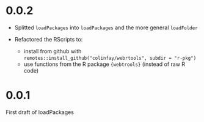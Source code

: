 # 0.0.2

+ Splitted `loadPackages` into `loadPackages` and the more general `loadFolder`

+ Refactored the RScripts to:
  + install from github with `remotes::install_github("colinfay/webrtools", subdir = "r-pkg")`
  + use functions from the R package `{webtrools}` (instead of raw R code)

# 0.0.1

First draft of loadPackages
